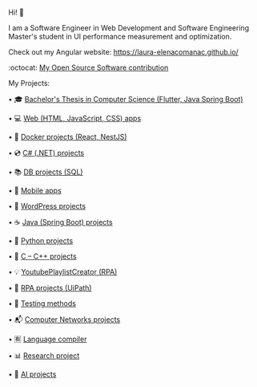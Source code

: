 Hi! :wave:

I am a Software Engineer in Web Development and Software Engineering Master's student in UI performance measurement and optimization.

Check out my Angular website: https://laura-elenacomanac.github.io/

:octocat:  <a href="https://marketplace.uipath.com/listings/image-color-matching" target="_blank" rel="noopener noreferrer"> My Open Source Software contribution </a>

My Projects:

•	🎓 <a href="https://github.com/Laura-ElenaOlaru/Licenta"> Bachelor's Thesis in Computer Science (Flutter, Java Spring Boot) </a>

• 💻 <a href="https://github.com/Laura-ElenaOlaru/Web-Projects"> Web (HTML, JavaScript, CSS) apps </a>

•	🐳 <a href="https://github.com/Laura-ElenaComanac/Docker/tree/main"> Docker projects (React, NestJS) </a>

•	💿 <a href="https://github.com/Laura-ElenaOlaru/C-Sharp-Projects"> C# (.NET) projects </a>

•	📚 <a href="https://github.com/Laura-ElenaOlaru/DB-Projects"> DB projects (SQL) </a>

•	📱 <a href="https://github.com/Laura-ElenaOlaru/Mobile-Apps"> Mobile apps </a>

•	🎨 <a href="https://github.com/Laura-ElenaComanac/WordPress"> WordPress projects</a>

•	☕ <a href="https://github.com/Laura-ElenaOlaru/Java-Projects"> Java (Spring Boot) projects </a>

•	🐍 <a href="https://github.com/Laura-ElenaOlaru/Python-Projects"> Python projects </a>

• 💾	<a href="https://github.com/Laura-ElenaOlaru/C-Cpp-Projects"> C – C++ projects </a>

•	💡 <a href="https://github.com/Laura-ElenaOlaru/YoutubePlaylistCreator"> YoutubePlaylistCreator (RPA) </a> 

• 🚀 <a href="https://github.com/Laura-ElenaOlaru/RPA-Projects"> RPA projects (UiPath) </a> 

• 🎯 <a href="https://github.com/Laura-ElenaOlaru/Supernova/tree/main"> Testing methods </a>

•	📬 <a href="https://github.com/Laura-ElenaOlaru/Computer-Networks-Projects"> Computer Networks projects</a>

• 🈶 <a href="https://github.com/Laura-ElenaOlaru/LanguageCompiler"> Language compiler </a>

• 📊 <a href=https://github.com/Laura-ElenaOlaru/ResearchProject> Research project </a>

•	🔮 <a href="https://github.com/Laura-ElenaOlaru/AI-Projects"> AI projects</a>
